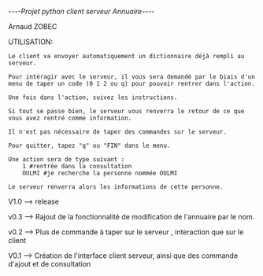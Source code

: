 -_-_-_-Projet python client serveur Annuaire-_-_-_-

Arnaud ZOBEC

UTILISATION:

	Le client va envoyer automatiquement un dictionnaire déjà rempli au serveur.
	
	Pour intéragir avec le serveur, il vous sera demandé par le biais d'un menu de taper un code (0 1 2 ou q) pour pouvoir rentrer dans l'action.

	Une fois dans l'action, suivez les instructions.

	Si tout se passe bien, le serveur vous renverra le retour de ce que vous avez rentré comme information.

	Il n'est pas nécessaire de taper des commandes sur le serveur.

	Pour quitter, tapez "q" ou "FIN" dans le menu.

	Une action sera de type suivant :
		1 #rentrée dans la consultation
		OULMI #je recherche la personne nommée OULMI

	Le serveur renverra alors les informations de cette personne.



V1.0 --> release

v0.3 --> Rajout de la fonctionnalité de modification de l'annuaire par le nom.

v0.2 --> Plus de commande à taper sur le serveur , interaction que sur le client

V0.1 --> Création de l'interface client serveur, ainsi que des commande d'ajout et de consultation
